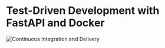 # Test-Driven Development with FastAPI and Docker

![Continuous Integration and Delivery](https://github.com/pmcarlos/fastapi-tdd-docker/workflows/Continuous%20Integration%20and%20Delivery/badge.svg?branch=master)